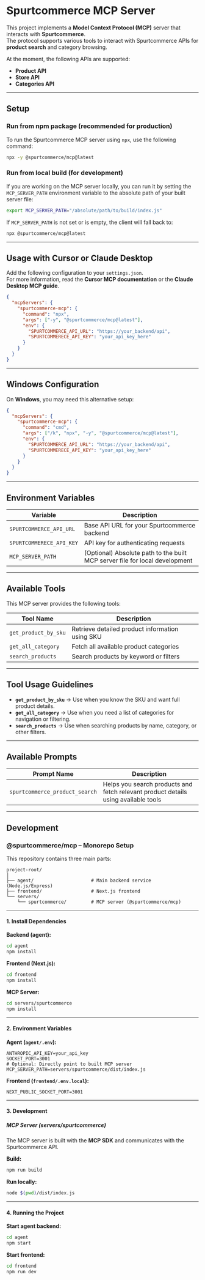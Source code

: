 # Spurtcommerce MCP Server

This project implements a **Model Context Protocol (MCP)** server that interacts with **Spurtcommerce**.  
The protocol supports various tools to interact with Spurtcommerce APIs for **product search** and category browsing.  

At the moment, the following APIs are supported:

- **Product API**  
- **Store API**  
- **Categories API**  

---

## Setup

### Run from npm package (recommended for production)
To run the Spurtcommerce MCP server using `npx`, use the following command:

```bash
npx -y @spurtcommerce/mcp@latest
```

### Run from local build (for development)
If you are working on the MCP server locally, you can run it by setting the `MCP_SERVER_PATH` environment variable to the absolute path of your built server file:

```bash
export MCP_SERVER_PATH="/absolute/path/to/build/index.js"
```

If `MCP_SERVER_PATH` is not set or is empty, the client will fall back to:

```bash
npx @spurtcommerce/mcp@latest
```

---

## Usage with Cursor or Claude Desktop

Add the following configuration to your `settings.json`.  
For more information, read the **Cursor MCP documentation** or the **Claude Desktop MCP guide**.

```json
{
  "mcpServers": {
    "spurtcommerce-mcp": {
      "command": "npx",
      "args": ["-y", "@spurtcommerce/mcp@latest"],
      "env": {
        "SPURTCOMMERCE_API_URL": "https://your_backend/api",
        "SPURTCOMMERECE_API_KEY": "your_api_key_here"
      }
    }
  }
}
```

---

## Windows Configuration

On **Windows**, you may need this alternative setup:

```json
{
  "mcpServers": {
    "spurtcommerce-mcp": {
      "command": "cmd",
      "args": ["/k", "npx", "-y", "@spurtcommerce/mcp@latest"],
      "env": {
        "SPURTCOMMERCE_API_URL": "https://your_backend/api",
        "SPURTCOMMERECE_API_KEY": "your_api_key_here"
      }
    }
  }
}
```

---

## Environment Variables

| Variable | Description |
|----------|-------------|
| `SPURTCOMMERCE_API_URL` | Base API URL for your Spurtcommerce backend |
| `SPURTCOMMERECE_API_KEY` | API key for authenticating requests |
| `MCP_SERVER_PATH` | (Optional) Absolute path to the built MCP server file for local development |

---

## Available Tools

This MCP server provides the following tools:

| Tool Name          | Description |
|--------------------|-------------|
| `get_product_by_sku` | Retrieve detailed product information using SKU |
| `get_all_category`   | Fetch all available product categories |
| `search_products`    | Search products by keyword or filters |

---

## Tool Usage Guidelines

- **`get_product_by_sku`** → Use when you know the SKU and want full product details.  
- **`get_all_category`** → Use when you need a list of categories for navigation or filtering.  
- **`search_products`** → Use when searching products by name, category, or other filters.  

---

## Available Prompts

| Prompt Name | Description |
|-------------|-------------|
| `spurtcommerce_product_search` | Helps you search products and fetch relevant product details using available tools |

---

## Development

### @spurtcommerce/mcp – Monorepo Setup

This repository contains three main parts:  

```
project-root/
│
├── agent/                     # Main backend service (Node.js/Express)
├── frontend/                  # Next.js frontend
└── servers/
    └── spurtcommerce/         # MCP server (@spurtcommerce/mcp)
```

---

#### 1. Install Dependencies

**Backend (agent):**
```bash
cd agent
npm install
```

**Frontend (Next.js):**
```bash
cd frontend
npm install
```

**MCP Server:**
```bash
cd servers/spurtcommerce
npm install
```

---

#### 2. Environment Variables

**Agent (`agent/.env`):**
```env
ANTHROPIC_API_KEY=your_api_key
SOCKET_PORT=3001
# Optional: Directly point to built MCP server
MCP_SERVER_PATH=servers/spurtcommerce/dist/index.js
```

**Frontend (`frontend/.env.local`):**
```env
NEXT_PUBLIC_SOCKET_PORT=3001
```

---

#### 3. Development

##### MCP Server (servers/spurtcommerce)
The MCP server is built with the **MCP SDK** and communicates with the Spurtcommerce API.

**Build:**
```bash
npm run build
```

**Run locally:**
```bash
node $(pwd)/dist/index.js
```

---

#### 4. Running the Project

**Start agent backend:**
```bash
cd agent
npm start
```

**Start frontend:**
```bash
cd frontend
npm run dev
```